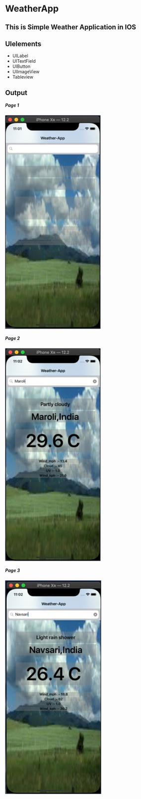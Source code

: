# WeatherApp
## This is Simple Weather Application in IOS

## UIelements

- UILabel
- UITextField
- UIButton
- UIImageView
- Tableview

## Output
##### Page 1
![Page 1](W1.jpg)

##### Page 2
![Page 1](W2.jpg)

##### Page 3
![Page 1](W3.jpg)


